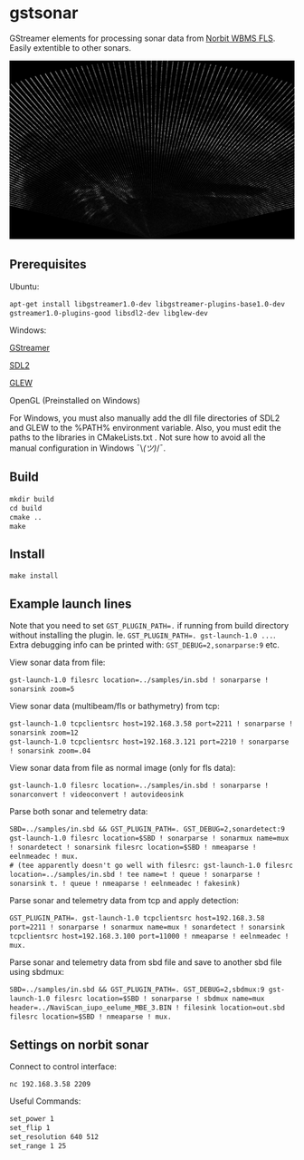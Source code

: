 # gstsonar

GStreamer elements for processing sonar data from [Norbit WBMS FLS](https://norbit.com/subsea/products/).
Easily extentible to other sonars.

![sonar image](sonarsink-image.png)

## Prerequisites

Ubuntu:

```
apt-get install libgstreamer1.0-dev libgstreamer-plugins-base1.0-dev gstreamer1.0-plugins-good libsdl2-dev libglew-dev
```

Windows:

[GStreamer](https://gstreamer.freedesktop.org/download/)

[SDL2](https://buildbot.libsdl.org/sdl-builds/sdl-visualstudio-amd64/)

[GLEW](https://sourceforge.net/projects/glew/)

OpenGL (Preinstalled on Windows)

For Windows, you must also manually add the dll file directories of SDL2 and GLEW to the %PATH% environment variable.
Also, you must edit the paths to the libraries in CMakeLists.txt .
Not sure how to avoid all the manual configuration in Windows ¯\\_(ツ)_/¯.

## Build

```
mkdir build
cd build
cmake ..
make
```

## Install
```
make install
```


## Example launch lines

Note that you need to set `GST_PLUGIN_PATH=.` if running from build directory without installing the plugin.
Ie. `GST_PLUGIN_PATH=. gst-launch-1.0 ...`.
Extra debugging info can be printed with: `GST_DEBUG=2,sonarparse:9` etc.

View sonar data from file:

```
gst-launch-1.0 filesrc location=../samples/in.sbd ! sonarparse ! sonarsink zoom=5
```

View sonar data (multibeam/fls or bathymetry) from tcp:

```
gst-launch-1.0 tcpclientsrc host=192.168.3.58 port=2211 ! sonarparse ! sonarsink zoom=12
gst-launch-1.0 tcpclientsrc host=192.168.3.121 port=2210 ! sonarparse ! sonarsink zoom=.04
```


View sonar data from file as normal image (only for fls data):
```
gst-launch-1.0 filesrc location=../samples/in.sbd ! sonarparse ! sonarconvert ! videoconvert ! autovideosink
```

Parse both sonar and telemetry data:
```
SBD=../samples/in.sbd && GST_PLUGIN_PATH=. GST_DEBUG=2,sonardetect:9 gst-launch-1.0 filesrc location=$SBD ! sonarparse ! sonarmux name=mux ! sonardetect ! sonarsink filesrc location=$SBD ! nmeaparse ! eelnmeadec ! mux.
# (tee apparently doesn't go well with filesrc: gst-launch-1.0 filesrc location=../samples/in.sbd ! tee name=t ! queue ! sonarparse ! sonarsink t. ! queue ! nmeaparse ! eelnmeadec ! fakesink)
```

Parse sonar and telemetry data from tcp and apply detection:
```
GST_PLUGIN_PATH=. gst-launch-1.0 tcpclientsrc host=192.168.3.58 port=2211 ! sonarparse ! sonarmux name=mux ! sonardetect ! sonarsink tcpclientsrc host=192.168.3.100 port=11000 ! nmeaparse ! eelnmeadec ! mux.
```

Parse sonar and telemetry data from sbd file and save to another sbd file using sbdmux:
```
SBD=../samples/in.sbd && GST_PLUGIN_PATH=. GST_DEBUG=2,sbdmux:9 gst-launch-1.0 filesrc location=$SBD ! sonarparse ! sbdmux name=mux header=../NaviScan_iupo_eelume_MBE_3.BIN ! filesink location=out.sbd filesrc location=$SBD ! nmeaparse ! mux.
```

## Settings on norbit sonar

Connect to control interface:
```
nc 192.168.3.58 2209
```

Useful Commands:
```
set_power 1
set_flip 1
set_resolution 640 512
set_range 1 25
```
